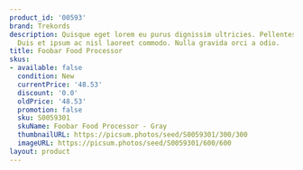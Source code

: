 ```yaml
---
product_id: '00593'
brand: Trekords
description: Quisque eget lorem eu purus dignissim ultricies. Pellentesque vitae tellus.
  Duis et ipsum ac nisl laoreet commodo. Nulla gravida orci a odio.
title: Foobar Food Processor
skus:
- available: false
  condition: New
  currentPrice: '48.53'
  discount: '0.0'
  oldPrice: '48.53'
  promotion: false
  sku: S0059301
  skuName: Foobar Food Processor - Gray
  thumbnailURL: https://picsum.photos/seed/S0059301/300/300
  imageURL: https://picsum.photos/seed/S0059301/600/600
layout: product
---
```

